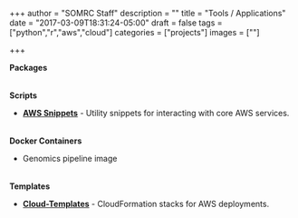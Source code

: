 +++
author = "SOMRC Staff"
description = ""
title = "Tools / Applications"
date = "2017-03-09T18:31:24-05:00"
draft = false
tags = ["python","r","aws","cloud"]
categories = ["projects"]
images = [""]

+++

<div class="row" style="margin-bottom:2rem;">
  <div class="col-sm-12">
    <div class="card">
      <div class="card-header">
        <b>Packages</b>
      </div>
      <div class="card-block">
        <p class="card-text">
        </p>
      </div>
    </div>
  </div>
</div>
<div class="row" style="margin-bottom:2rem;">
  <div class="col-sm-12">
    <div class="card">
      <div class="card-header">
        <b>Scripts</b>
      </div>
      <div class="card-block">
        <p class="card-text">
          <ul>
            <li><a href="https://github.com/uva-som-rc/aws-snippets" target="_new"><b>AWS Snippets</b></a> - Utility snippets for interacting with core AWS services.
          </ul>
        </p>
      </div>
    </div>
  </div>
</div>
<div class="row" style="margin-bottom:2rem;">
  <div class="col-sm-12">
    <div class="card">
      <div class="card-header">
        <b>Docker Containers</b>
      </div>
      <div class="card-block">
        <p class="card-text">
          <ul>
            <li>Genomics pipeline image</li>
          </ul>
        </p>
      </div>
    </div>
  </div>
</div>
<div class="row" style="margin-bottom:2rem;">
  <div class="col-sm-12">
    <div class="card">
      <div class="card-header">
        <b>Templates</b>
      </div>
      <div class="card-block">
        <p class="card-text">
          <ul>
            <li><a href="https://github.com/uva-som-rc/cloud-templates" target="_new"><b>Cloud-Templates</b></a> - CloudFormation stacks for AWS deployments.
          </ul>
        </p>
      </div>
    </div>
  </div>
</div>
